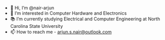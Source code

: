 - 👋 Hi, I’m @nair-arjun
- 👀 I’m interested in Computer Hardware and Electronics
- 📚 I’m currently studying Electrical and Computer Engineering at North Carolina State University
- 📫 How to reach me - arjun.s.nair@outlook.com


